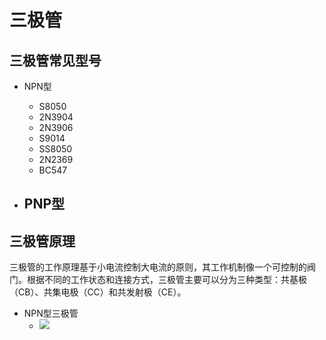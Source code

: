 # 三极管

## 三极管常见型号
- NPN型
    - S8050  
    - 2N3904 
    - 2N3906 
    - S9014
    - SS8050
    - 2N2369
    - BC547

- PNP型
    - 

## 三极管原理
三极管的工作原理基于小电流控制大电流的原则，其工作机制像一个可控制的阀门。根据不同的工作状态和连接方式，三极管主要可以分为三种类型：共基极（CB）、共集电极（CC）和共发射极（CE）。

- NPN型三极管
    - ![](https://pic1.zhimg.com/80/v2-622a1dcf61411cea58ce0aa88e3f4a8c_1440w.webp)

